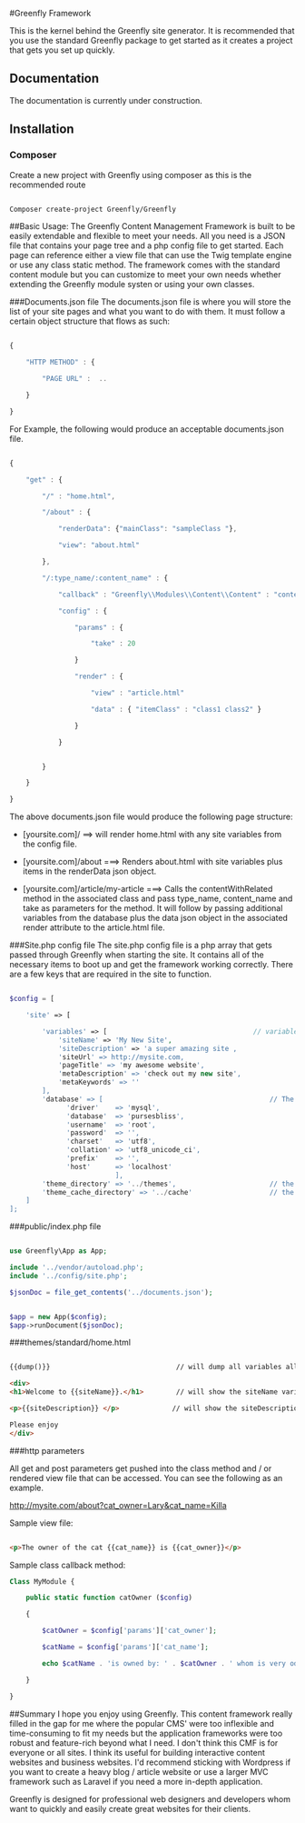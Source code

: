 #Greenfly Framework

This is the kernel behind the Greenfly site generator. It is recommended that you use the standard Greenfly package
to get started as it creates a project that gets you set up quickly.

## Documentation

The documentation is currently under construction.


## Installation

### Composer

Create a new project with Greenfly using composer as this is the recommended route

```bash

Composer create-project Greenfly/Greenfly

```



##Basic Usage:
The Greenfly Content Management Framework is built to be easily extendable and flexible to meet your needs. All you need
is a JSON file that contains your page tree and a php config file to get started. Each page can reference either a view
file that can use the Twig template engine or use any class static method. The framework comes with the standard content
module but you can customize to meet your own needs whether extending the Greenfly module systen or using your own classes.


###Documents.json file
The documents.json file is where you will store the list of your site pages and what you want to do with them. It must
follow a certain object structure that flows as such:

```js

{

    "HTTP METHOD" : {

        "PAGE URL" :  ..

    }

}

```


For Example, the following would produce an acceptable documents.json file.


```js

{

    "get" : {

        "/" : "home.html",

        "/about" : {

            "renderData": {"mainClass": "sampleClass "},

            "view": "about.html"

        },

        "/:type_name/:content_name" : {

            "callback" : "Greenfly\\Modules\\Content\\Content" : "contentWithRelated",

            "config" : {

                "params" : {

                    "take" : 20

                }

                "render" : {

                    "view" : "article.html"

                    "data" : { "itemClass" : "class1 class2" }

                }

            }


        }

    }

}

```


The above documents.json file would produce the following page structure:


- [yoursite.com]/                     ==>     will render home.html with any site variables from the config file.

- [yoursite.com]/about                ===>    Renders about.html with site variables plus items in the
                                            renderData json object.

- [yoursite.com]/article/my-article   ===>    Calls the contentWithRelated method in the associated class and pass
                                            type_name, content_name and take as parameters for the method. It will
                                            follow by passing additional variables from the database plus the data json
                                            object in the associated render attribute to the article.html file.


###Site.php config file
The site.php config file is a php array that gets passed through Greenfly when starting the site. It contains
all of the necessary items to boot up and get the framework working correctly. There are a few keys that are required in
the site to function.

```php

$config = [

    'site' => [

        'variables' => [                                    // variables that get passed to your html template files
            'siteName' => 'My New Site',
            'siteDescription' => 'a super amazing site ,
            'siteUrl' => http://mysite.com,
            'pageTitle' => 'my awesome website',
            'metaDescription' => 'check out my new site',
            'metaKeywords' => ''
        ],
        'database' => [                                         // The database information
              'driver'    => 'mysql',
              'database'  => 'pursesbliss',
              'username'  => 'root',
              'password'  => '',
              'charset'   => 'utf8',
              'collation' => 'utf8_unicode_ci',
              'prefix'    => '',
              'host'      => 'localhost'
                          ],
        'theme_directory' => '../themes',                       // the location where you will place your template files
        'theme_cache_directory' => '../cache'                   // the cache directory
    ]
];

```


###public/index.php file

```php

use Greenfly\App as App;

include '../vendor/autoload.php';
include '../config/site.php';

$jsonDoc = file_get_contents('../documents.json');


$app = new App($config);
$app->runDocument($jsonDoc);

```


###themes/standard/home.html

```html

{{dump()}}                               // will dump all variables allowed to be used in this file

<div>
<h1>Welcome to {{siteName}}.</h1>        // will show the siteName variable

<p>{{siteDescription}} </p>             // will show the siteDescription variable

Please enjoy
</div>

```


###http parameters

All get and post parameters get pushed into the class method and / or rendered view file that can be accessed. You can
see the following as an example.

http://mysite.com/about?cat_owner=Lary&cat_name=Killa

Sample view file:

```html

<p>The owner of the cat {{cat_name}} is {{cat_owner}}</p>

```


Sample class callback method:

```php
Class MyModule {

    public static function catOwner ($config)

    {

        $catOwner = $config['params']['cat_owner'];

        $catName = $config['params']['cat_name'];

        echo $catName . 'is owned by: ' . $catOwner . ' whom is very odd.';

    }

}
```

##Summary
I hope you enjoy using Greenfly. This content framework really filled in the gap for me where the popular CMS' were too
inflexible and time-consuming to fit my needs but the application frameworks were too robust and feature-rich beyond
what I need. I don't think this CMF is for everyone or all sites. I think its useful for building interactive
content websites and business websites. I'd recommend sticking with Wordpress if you want to create a heavy blog / article
website or use a larger MVC framework such as Laravel if you need a more in-depth application.

Greenfly is designed for professional web designers and developers whom want to quickly and easily create great
websites for their clients.